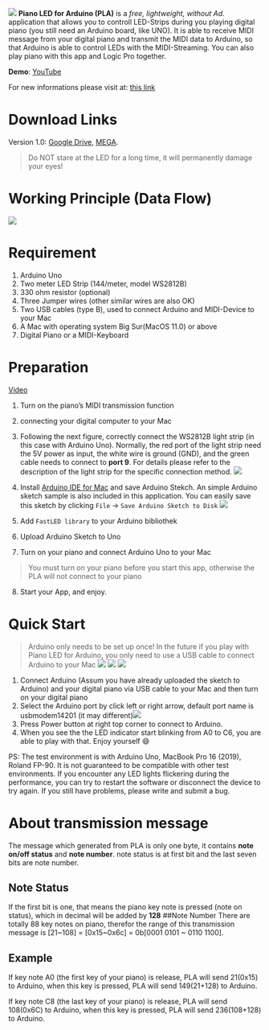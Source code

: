![](pic/logo.png)
**Piano LED for Arduino (PLA)** is a *free, lightweight, without Ad*. application that allows you to controll LED-Strips during you playing digital piano (you still need an Arduino board, like UNO). It is able to receive MIDI message from your digital piano and transmit the MIDI data to Arduino, so that Arduino is able to control LEDs with the MIDI-Streaming. You can also play piano with this app and Logic Pro together.

**Demo**: [YouTube](https://youtu.be/SiLaIkchdn4)

For new informations please visit at: [this link](https://www.mahong.me/archives/831)

# Download Links
Version 1.0: [Google Drive](https://drive.google.com/file/d/1BcECvxdBHfR2Y0WgC1VY_5yRrhZZ0OAX/view?usp=sharing), [MEGA](https://mega.nz/file/LHBDnIKa#Pr-MxP1Z7d9Q6Bov0dXnC5QXqigoT0Y1XQUhZjIgNy4).

> Do NOT stare at the LED for a long time, it will permanently damage your eyes!

# Working Principle (Data Flow)
![](pic/WorkingPrinciple.png)
# Requirement
1. Arduino Uno
2. Two meter LED Strip (144/meter, model WS2812B)
3. 330 ohm resistor (optional)
4. Three Jumper wires (other similar wires are also OK)
5. Two USB cables (type B), used to connect Arduino and MIDI-Device to your Mac
6. A Mac with operating system Big Sur(MacOS 11.0) or above
7. Digital Piano or a MIDI-Keyboard

# Preparation
[Video](https://youtu.be/4Wy7yPoIVsI)

1. Turn on the piano’s MIDI transmission function
2. connecting your digital computer to your Mac
3. Following the next figure, correctly connect the WS2812B light strip (in this case with Arduino Uno). Normally, the red port of the light strip need the 5V power as input, the white wire is ground (GND), and the green cable needs to connect to **port 9**. For details please refer to the description of the light strip for the specific connection method.
![](pic/connection.png)

4.  Install [Arduino IDE for Mac](https://www.arduino.cc/en/software) and save Arduino Stekch. An simple Arduino sketch sample is also included in this application. You can easily save this sketch by clicking `File` -> `Save Arduino Sketch to Disk`
![](pic/saveCode.png)
5. Add `FastLED library` to your Arduino bibliothek
6. Upload Arduino Sketch to Uno
7. Turn on your piano and connect Arduino Uno to your Mac
> You must turn on your piano before you start this app, otherwise the PLA will not connect to your piano
8. Start your App, and enjoy.

# Quick Start
> Arduino only needs to be set up once! In the future if you play with Piano LED for Arduino, you only need to use a USB cable to connect Arduino to your Mac
![](pic/1.png)
![](pic/2.png)
![](pic/3.png)

1. Connect Arduino (Assum you have already uploaded the sketch to Arduino) and your digital piano via USB cable to your Mac and then turn on your digital piano
2. Select the Arduino port by click left or right arrow, default port name is usbmodem14201 (it may different)![](pic/GUI.png)
3. Press Power button at right top corner to connect to Arduino. 
4. When you see the the LED indicator start blinking from A0 to C6, you are able to play with that. Enjoy yourself 😄

PS: The test environment is with Arduino Uno, MacBook Pro 16 (2019), Roland FP-90. It is not guaranteed to be compatible with other test environments. If you encounter any LED lights flickering during the performance, you can try to restart the software or disconnect the device to try again. If you still have problems, please write and submit a bug.

# About transmission message
The message which generated from PLA is only one byte, it contains **note on/off status** and **note number**. note status is at first bit and the last seven bits are note number.
## Note Status
If the first bit is one, that means the piano key note is pressed (note on status), which in decimal will be added by **128**
##Note Number
There are totally 88 key notes on piano, therefor the range of this transmission message is [21~108] = [0x15~0x6c] = 0b[0001 0101 ~ 0110 1100].
## Example
If key note A0 (the first key of your piano) is release, PLA will send 21(0x15) to Arduino, when this key is pressed, PLA will send 149(21+128) to Arduino.

If key note C8 (the last key of your piano) is release, PLA will send 108(0x6C) to Arduino, when this key is pressed, PLA will send 236(108+128) to Arduino.

